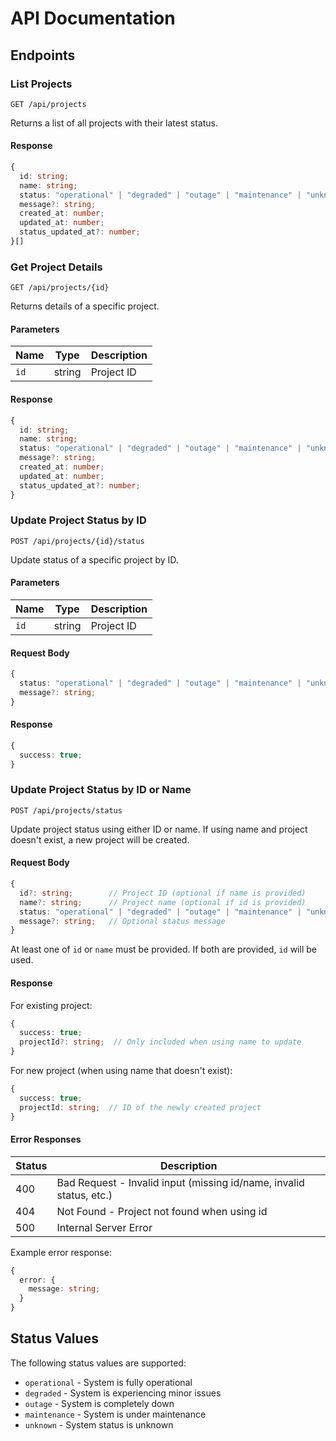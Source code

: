 # API Documentation

## Endpoints

### List Projects

```http
GET /api/projects
```

Returns a list of all projects with their latest status.

#### Response

```typescript
{
  id: string;
  name: string;
  status: "operational" | "degraded" | "outage" | "maintenance" | "unknown";
  message?: string;
  created_at: number;
  updated_at: number;
  status_updated_at?: number;
}[]
```

### Get Project Details

```http
GET /api/projects/{id}
```

Returns details of a specific project.

#### Parameters

| Name | Type | Description |
|------|------|-------------|
| `id` | string | Project ID |

#### Response

```typescript
{
  id: string;
  name: string;
  status: "operational" | "degraded" | "outage" | "maintenance" | "unknown";
  message?: string;
  created_at: number;
  updated_at: number;
  status_updated_at?: number;
}
```

### Update Project Status by ID

```http
POST /api/projects/{id}/status
```

Update status of a specific project by ID.

#### Parameters

| Name | Type | Description |
|------|------|-------------|
| `id` | string | Project ID |

#### Request Body

```typescript
{
  status: "operational" | "degraded" | "outage" | "maintenance" | "unknown";
  message?: string;
}
```

#### Response

```typescript
{
  success: true;
}
```

### Update Project Status by ID or Name

```http
POST /api/projects/status
```

Update project status using either ID or name. If using name and project doesn't exist, a new project will be created.

#### Request Body

```typescript
{
  id?: string;        // Project ID (optional if name is provided)
  name?: string;      // Project name (optional if id is provided)
  status: "operational" | "degraded" | "outage" | "maintenance" | "unknown";
  message?: string;   // Optional status message
}
```

At least one of `id` or `name` must be provided. If both are provided, `id` will be used.

#### Response

For existing project:
```typescript
{
  success: true;
  projectId?: string;  // Only included when using name to update
}
```

For new project (when using name that doesn't exist):
```typescript
{
  success: true;
  projectId: string;  // ID of the newly created project
}
```

#### Error Responses

| Status | Description |
|--------|-------------|
| 400 | Bad Request - Invalid input (missing id/name, invalid status, etc.) |
| 404 | Not Found - Project not found when using id |
| 500 | Internal Server Error |

Example error response:
```typescript
{
  error: {
    message: string;
  }
}
```

## Status Values

The following status values are supported:

- `operational` - System is fully operational
- `degraded` - System is experiencing minor issues
- `outage` - System is completely down
- `maintenance` - System is under maintenance
- `unknown` - System status is unknown